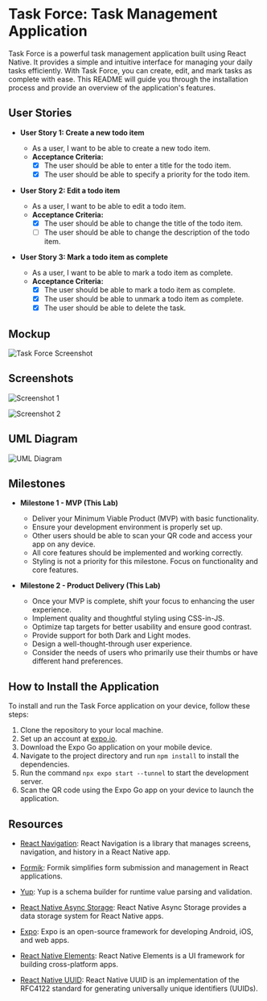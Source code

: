 # Task Force: Task Management Application

Task Force is a powerful task management application built using React Native. It provides a simple and intuitive interface for managing your daily tasks efficiently. With Task Force, you can create, edit, and mark tasks as complete with ease. This README will guide you through the installation process and provide an overview of the application's features.

## User Stories

- **User Story 1: Create a new todo item**

  - As a user, I want to be able to create a new todo item.
  - **Acceptance Criteria:**
    - [x] The user should be able to enter a title for the todo item.
    - [x] The user should be able to specify a priority for the todo item.

- **User Story 2: Edit a todo item**

  - As a user, I want to be able to edit a todo item.
  - **Acceptance Criteria:**
    - [x] The user should be able to change the title of the todo item.
    - [ ] The user should be able to change the description of the todo item.

- **User Story 3: Mark a todo item as complete**
  - As a user, I want to be able to mark a todo item as complete.
  - **Acceptance Criteria:**
    - [x] The user should be able to mark a todo item as complete.
    - [x] The user should be able to unmark a todo item as complete.
    - [x] The user should be able to delete the task.

## Mockup

![Task Force Screenshot](./assets/SS3.PNG)

## Screenshots

![Screenshot 1](./assets/SS1.PNG)

![Screenshot 2](./assets/SS2.PNG)

## UML Diagram

![UML Diagram](./assets/UML.PNG)

## Milestones

- **Milestone 1 - MVP (This Lab)**

  - Deliver your Minimum Viable Product (MVP) with basic functionality.
  - Ensure your development environment is properly set up.
  - Other users should be able to scan your QR code and access your app on any device.
  - All core features should be implemented and working correctly.
  - Styling is not a priority for this milestone. Focus on functionality and core features.

- **Milestone 2 - Product Delivery (This Lab)**
  - Once your MVP is complete, shift your focus to enhancing the user experience.
  - Implement quality and thoughtful styling using CSS-in-JS.
  - Optimize tap targets for better usability and ensure good contrast.
  - Provide support for both Dark and Light modes.
  - Design a well-thought-through user experience.
  - Consider the needs of users who primarily use their thumbs or have different hand preferences.

## How to Install the Application

To install and run the Task Force application on your device, follow these steps:

1. Clone the repository to your local machine.
2. Set up an account at [expo.io](https://expo.io).
3. Download the Expo Go application on your mobile device.
4. Navigate to the project directory and run `npm install` to install the dependencies.
5. Run the command `npx expo start --tunnel` to start the development server.
6. Scan the QR code using the Expo Go app on your device to launch the application.

## Resources

- [React Navigation](https://reactnavigation.org/): React Navigation is a library that manages screens, navigation, and history in a React Native app.

- [Formik](https://formik.org/): Formik simplifies form submission and management in React applications.

- [Yup](https://github.com/jquense/yup): Yup is a schema builder for runtime value parsing and validation.

- [React Native Async Storage](https://react-native-async-storage.github.io): React Native Async Storage provides a data storage system for React Native apps.

- [Expo](https://expo.io/): Expo is an open-source framework for developing Android, iOS, and web apps.

- [React Native Elements](https://reactnativeelements.com/): React Native Elements is a UI framework for building cross-platform apps.

- [React Native UUID](https://github.com/eugenehp/react-native-uuid): React Native UUID is an implementation of the RFC4122 standard for generating universally unique identifiers (UUIDs).
